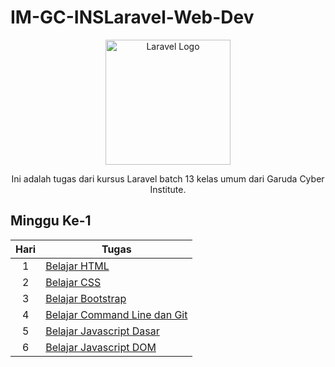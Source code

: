 # IM-GC-INSLaravel-Web-Dev

<p align="center"><a href="https://laravel.com" target="_blank"><img src="https://garudacyberinstitute.id/_include/archives/files/martikulasi/kategori/Laravel%20Batch%2013%20Kelas%20Umum.18%20-%20Gambar%20Pratinjau.png" width="200" alt="Laravel Logo"></a></p>

<p align="center">Ini adalah tugas dari kursus Laravel batch 13 kelas umum dari Garuda Cyber Institute.</p>

## Minggu Ke-1

| Hari | Tugas                           |
|:----:|---------------------------------|
| 1    | [Belajar HTML](https://github.com/Fern-Aerell/IM-GC-INSLaravel-Web-Dev/tree/main/day_1_html) |
| 2    | [Belajar CSS](https://github.com/Fern-Aerell/IM-GC-INSLaravel-Web-Dev/tree/main/day_2_css) |
| 3    | [Belajar Bootstrap](https://github.com/Fern-Aerell/IM-GC-INSLaravel-Web-Dev/tree/main/day_3_bootstrap) |
| 4    | [Belajar Command Line dan Git](https://github.com/Fern-Aerell/IM-GC-INSLaravel-Web-Dev/tree/main/day_4_git) |
| 5    | [Belajar Javascript Dasar](https://github.com/Fern-Aerell/IM-GC-INSLaravel-Web-Dev/tree/main/day_5_javascript_dasar) |
| 6    | [Belajar Javascript DOM](https://github.com/Fern-Aerell/IM-GC-INSLaravel-Web-Dev/tree/main/day_6_javascript_dom)